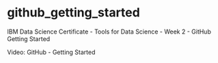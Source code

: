 # github_getting_started
IBM Data Science Certificate - Tools for Data Science - Week 2 - GitHub Getting Started

Video: GitHub - Getting Started
